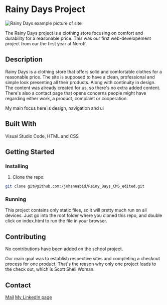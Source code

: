 # Rainy Days Project

![Rainy Days example picture of site](https://github.com/[johannabid]/[Rainy_Days_CMS_edited]/blob/[branch]/rainydayspic.png?raw=true)

The Rainy Days project is a clothing store focusing on comfort and durability for a reasonable price. This was our first web-developement project from our the first year at Noroff.

## Description

Rainy Days is a clothing store that offers solid and comfortable clothes for a reasonable price. The site is supposed to have a clean, professional and simple look presenting all their products. Along with continuity in design. The content was already created for us, so there's no extra added content. There's also a contact page that opens concerns people might have regarding either work, a product, complaint or cooperation.

My main focus here is design, navigation and ui

## Built With

Visual Studio Code, HTML and CSS

## Getting Started

### Installing

1. Clone the repo:

```bash
git clone git@github.com:/johannabid/Rainy_Days_CMS_edited.git
```

### Running

This project contains only static files, so it will pretty much run on all devices. Just go into the root folder where you cloned this repo, and double click on index.html to run the file in your browser.

## Contributing

No contributions have been added on the school project.

Our main goal was to establish respective sites and completing a checkout process for one product. That's the reason why only one project leads to the check out, which is Scott Shell Woman.

## Contact

[Mail](johbid49375@stud.noroff.no)
[My LinkedIn page](https://www.linkedin.com/in/jobi-063354249/)
